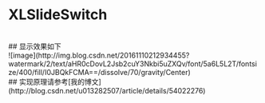 # XLSlideSwitch
 <br>
## 显示效果如下
 <br>
 ![image](http://img.blog.csdn.net/20161110212934455?watermark/2/text/aHR0cDovL2Jsb2cuY3Nkbi5uZXQv/font/5a6L5L2T/fontsize/400/fill/I0JBQkFCMA==/dissolve/70/gravity/Center)
<br>
## 实现原理请参考[我的博文](http://blog.csdn.net/u013282507/article/details/54022276)
